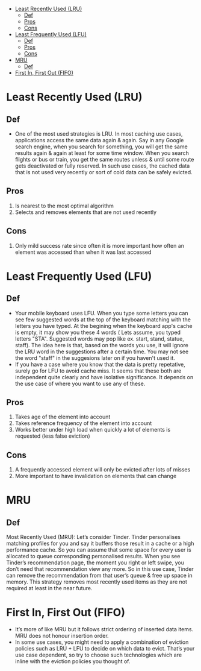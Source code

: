 - [Least Recently Used (LRU)](#least-recently-used-lru)
  - [Def](#def)
  - [Pros](#pros)
  - [Cons](#cons)
- [Least Frequently Used (LFU)](#least-frequently-used-lfu)
  - [Def](#def-1)
  - [Pros](#pros-1)
  - [Cons](#cons-1)
- [MRU](#mru)
  - [Def](#def-2)
- [First In, First Out (FIFO)](#first-in-first-out-fifo)

# Least Recently Used (LRU)
## Def
* One of the most used strategies is LRU. In most caching use cases, applications access the same data again & again. Say in any Google search engine, when you search for something, you will get the same results again & again at least for some time window. When you search flights or bus or train, you get the same routes unless & until some route gets deactivated or fully reserved. In such use cases, the cached data that is not used very recently or sort of cold data can be safely evicted.

## Pros
1. Is nearest to the most optimal algorithm
2. Selects and removes elements that are not used recently

## Cons
1. Only mild success rate since often it is more important how often an element was accessed than when it was last accessed

# Least Frequently Used (LFU)
## Def
* Your mobile keyboard uses LFU. When you type some letters you can see few suggested words at the top of the keyboard matching with the letters you have typed. At the begining when the keyboard app's cache is empty, it may show you these 4 words ( Lets assume, you typed letters "STA". Suggested words may pop like ex. start, stand, statue, staff). The idea here is that, based on the words you use, it will ignore the LRU word in the suggestions after a certain time. You may not see the word "staff" in the suggesions later on if you haven't used it.
* If you have a case where you know that the data is pretty repetative, surely go for LFU to avoid cache miss. It seems that these both are independent quite clearly and have isolative significance. It depends on the use case of where you want to use any of these.

## Pros
1. Takes age of the element into account
2. Takes reference frequency of the element into account
3. Works better under high load when quickly a lot of elements is requested (less false eviction)

## Cons
1. A frequently accessed element will only be evicted after lots of misses
2. More important to have invalidation on elements that can change

# MRU
## Def
Most Recently Used (MRU): Let’s consider Tinder. Tinder personalises matching profiles for you and say it buffers those result in a cache or a high performance cache. So you can assume that some space for every user is allocated to queue corresponding personalised results. When you see Tinder’s recommendation page, the moment you right or left swipe, you don’t need that recommendation view any more. So in this use case, Tinder can remove the recommendation from that user’s queue & free up space in memory. This strategy removes most recently used items as they are not required at least in the near future.

# First In, First Out (FIFO)
* It’s more of like MRU but it follows strict ordering of inserted data items. MRU does not honour insertion order.
* In some use cases, you might need to apply a combination of eviction policies such as LRU + LFU to decide on which data to evict. That’s your use case dependent, so try to choose such technologies which are inline with the eviction policies you thought of.